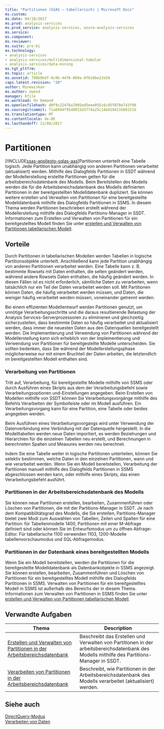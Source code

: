 ```yaml
---
title: "Partitionen (SSAS – tabellarisch) | Microsoft Docs"
ms.custom: 
ms.date: 04/10/2017
ms.prod: analysis-services
ms.prod_service: analysis-services, azure-analysis-services
ms.service: 
ms.component: 
ms.reviewer: 
ms.suite: pro-bi
ms.technology:
- analysis-services
- analysis-services/multidimensional-tabular
- analysis-services/data-mining
ms.tgt_pltfrm: 
ms.topic: article
ms.assetid: 708b9bdf-8c0b-4476-809a-8f616be23a58
caps.latest.revision: "20"
author: Minewiskan
ms.author: owend
manager: kfile
ms.workload: On Demand
ms.openlocfilehash: d0f9c22476a7005ed5eee055c6c95f078e743f90
ms.sourcegitcommit: f1a6944f95dd015d3774a25c14a919421b09151b
ms.translationtype: MT
ms.contentlocale: de-DE
ms.lasthandoff: 12/08/2017
---
```

# <a name="partitions"></a>Partitionen
[!INCLUDE[ssas-appliesto-sqlas-aas](../../includes/ssas-appliesto-sqlas-aas.md)]Partitionen unterteilt eine Tabelle logisch. Jede Partition kann unabhängig von anderen Partitionen verarbeitet (aktualisiert) werden. Mithilfe des Dialogfelds Partitionen in SSDT während der Modellerstellung erstellte Partitionen gelten für die arbeitsbereichsdatenbank des Modells. Beim Bereitstellen des Modells werden die für die Arbeitsbereichsdatenbank des Modells definierten Partitionen in der bereitgestellten Modelldatenbank dupliziert. Sie können weitere erstellen und Verwalten von Partitionen für eine bereitgestellte Modelldatenbank mithilfe des Dialogfelds Partitionen in SSMS.  In diesem Thema werden Partitionen beschrieben erstellt während der Modellerstellung mithilfe des Dialogfelds Partitions-Manager in SSDT. Informationen zum Erstellen und Verwalten von Partitionen für ein bereitgestelltes Modell finden Sie unter [erstellen und Verwalten von Partitionen tabellarischen Modell](../../analysis-services/tabular-models/create-and-manage-tabular-model-partitions-ssas-tabular.md).  
  
##  <a name="bkmk_benefits"></a> Vorteile  
 Durch Partitionen in tabellarischen Modellen werden Tabellen in logische Partitionsobjekte unterteilt. Anschließend kann jede Partition unabhängig von anderen Partitionen verarbeitet werden. Eine Tabelle kann z. B. bestimmte Rowsets mit Daten enthalten, die selten geändert werden, während andere Rowsets Daten enthalten, die häufig geändert werden. In diesen Fällen ist es nicht erforderlich, sämtliche Daten zu verarbeiten, wenn tatsächlich nur ein Teil der Daten verarbeitet werden soll. Mit Partitionen können Daten, die häufig verarbeitet werden müssen, und Daten, die weniger häufig verarbeitet werden müssen, voneinander getrennt werden.  
  
 Bei einem effizienten Modellentwurf werden Partitionen genutzt, um unnötige Verarbeitungsschritte und die daraus resultierende Belastung der Analysis Services-Serverprozessoren zu eliminieren und gleichzeitig sicherzustellen, dass bestimmte Daten so häufig verarbeitet und aktualisiert werden, dass immer die neuesten Daten aus den Datenquellen bereitgestellt werden. Die Implementierung und Verwendung von Partitionen während der Modellerstellung kann sich erheblich von der Implementierung und Verwendung von Partitionen für bereitgestellte Modelle unterscheiden. Sie sollten bedenken, dass Sie während der Modellerstellungsphase möglicherweise nur mit einem Bruchteil der Daten arbeiten, die letztendlich im bereitgestellten Modell enthalten sind.  
  
### <a name="processing-partitions"></a>Verarbeitung von Partitionen  
 Tritt auf, Verarbeitung, für bereitgestellte Modelle mithilfe von SSMS oder durch Ausführen eines Skripts aus dem der Verarbeitungsbefehl sowie Verarbeitungsoptionen und-Einstellungen angegeben. Beim Erstellen von Modellen mithilfe von SSDT können Sie Verarbeitungsvorgänge mithilfe des Befehls Verarbeiten der Symbolleiste oder im Modell ausführen. Ein Verarbeitungsvorgang kann für eine Partition, eine Tabelle oder beides angegeben werden.  
  
 Beim Ausführen eines Verarbeitungsvorgangs wird unter Verwendung der Datenverbindung eine Verbindung mit der Datenquelle hergestellt. In die Modelltabellen werden neue Daten importiert, es werden Beziehungen und Hierarchien für die einzelnen Tabellen neu erstellt, und Berechnungen in berechneten Spalten und Measures werden neu berechnet.  
  
 Indem Sie eine Tabelle weiter in logische Partitionen unterteilen, können Sie selektiv bestimmen, welche Daten in den einzelnen Partitionen, wann und wie verarbeitet werden. Wenn Sie ein Modell bereitstellen, Verarbeitung der Partitionen manuell mithilfe des Dialogfelds Partitionen in SSMS abgeschlossen werden kann, oder mithilfe eines Skripts, das einen Verarbeitungsbefehl ausführt.  
  
### <a name="partitions-in-the-model-workspace-database"></a>Partitionen in der Arbeitsbereichsdatenbank des Modells  
 Sie können neue Partitionen erstellen, bearbeiten, Zusammenführen oder Löschen von Partitionen, die mit der Partitions-Manager in SSDT. Je nach dem Kompatibilitätsgrad des Modells, die Sie erstellen, Partitions-Manager bietet zwei Modi zum Auswählen von Tabellen, Zeilen und Spalten für eine Partition: für Tabellenmodelle 1400, Partitionen mit einer M-Abfrage definiert sind oder können Sie im Entwurfsmodus um zu öffnen Abfrage-Editor. Für tabellarische 1100 verwenden 1103, 1200-Modelle tabellenvorschaumodus und SQL-Abfragemodus. 
  
### <a name="partitions-in-a-deployed-model-database"></a>Partitionen in der Datenbank eines bereitgestellten Modells  
 Wenn Sie ein Modell bereitstellen, werden die Partitionen für die bereitgestellte Modelldatenbank als Datenbankobjekte in SSMS angezeigt. Sie können erstellen, bearbeiten, Zusammenführen und Löschen von Partitionen für ein bereitgestelltes Modell mithilfe des Dialogfelds Partitionen in SSMS. Verwalten von Partitionen für ein bereitgestelltes Modell in SSMS ist außerhalb des Bereichs der in diesem Thema. Informationen zum Verwalten von Partitionen in SSMS finden Sie unter [erstellen und Verwalten von Partitionen tabellarischen Modell](../../analysis-services/tabular-models/create-and-manage-tabular-model-partitions-ssas-tabular.md).  
  
##  <a name="bkmk_related_tasks"></a> Verwandte Aufgaben  
  
|Thema|Description|  
|-----------|-----------------|  
|[Erstellen und Verwalten von Partitionen in der Arbeitsbereichsdatenbank](../../analysis-services/tabular-models/create-and-manage-partitions-in-the-workspace-database-ssas-tabular.md)|Beschreibt das Erstellen und Verwalten von Partitionen in der arbeitsbereichsdatenbank des Modells mithilfe des Partitions-Manager in SSDT.|  
|[Verarbeiten von Partitionen in der Arbeitsbereichsdatenbank](../../analysis-services/tabular-models/process-partitions-in-the-workspace-databse-ssas-tabular.md)|Beschreibt, wie Partitionen in der Arbeitsbereichsdatenbank des Modells verarbeitet (aktualisiert) werden.|  
  
## <a name="see-also"></a>Siehe auch  
 [DirectQuery-Modus](../../analysis-services/tabular-models/directquery-mode-ssas-tabular.md)   
 [Verarbeiten von Daten](../../analysis-services/tabular-models/process-data-ssas-tabular.md)  
  
  
